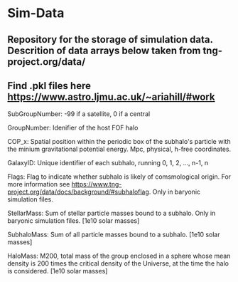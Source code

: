 # Sim-Data
## Repository for the storage of simulation data. Descrition of data arrays below taken from tng-project.org/data/ 
## Find .pkl files here https://www.astro.ljmu.ac.uk/~ariahill/#work

SubGroupNumber: -99 if a satellite, 0 if a central

GroupNumber: Idenifier of the host FOF halo

COP_x: Spatial position within the periodic box of the subhalo's particle with the minium gravitational potential energy. Mpc, physical, h-free coordinates.

GalaxyID: Unique identifier of each subhalo, running 0, 1, 2, ..., n-1, n

Flags: Flag to indicate whether subhalo is likely of comsmological origin. For more information see https://www.tng-project.org/data/docs/background/#subhaloflag. Only in baryonic simulation files.

StellarMass: Sum of stellar particle masses bound to a subhalo. Only in baryonic simulation files. [1e10 solar masses]

SubhaloMass: Sum of all particle masses bound to a subhalo. [1e10 solar masses]

HaloMass: M200, total mass of the group enclosed in a sphere whose mean density is 200 times the critical density of the Universe, at the time the halo is considered. [1e10 solar masses]
